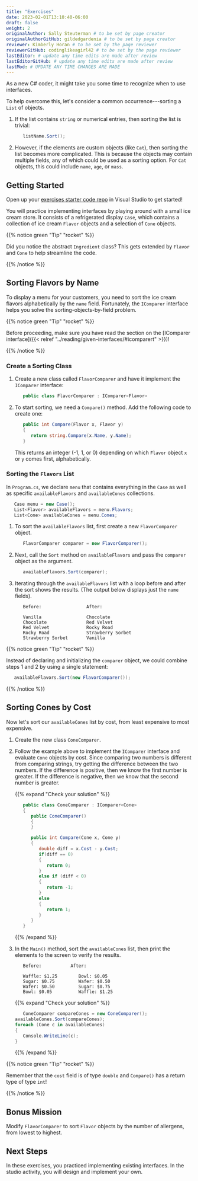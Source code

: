 ```yaml
---
title: "Exercises"
date: 2023-02-01T13:10:40-06:00
draft: false
weight: 2
originalAuthor: Sally Steuterman # to be set by page creator
originalAuthorGitHub: gildedgardenia # to be set by page creator
reviewer: Kimberly Horan # to be set by the page reviewer
reviewerGitHub: codinglikeagirl42 # to be set by the page reviewer
lastEditor: # update any time edits are made after review
lastEditorGitHub: # update any time edits are made after review
lastMod: # UPDATE ANY TIME CHANGES ARE MADE
---
```


As a new C# coder, it might take you some time to recognize when to use interfaces.

To help overcome this, let's consider a common occurrence---sorting a
`List` of objects.

<!-- TODO: Add link to section on list sorting -->

1. If the list contains `string` or numerical entries, then sorting the list
   is trivial:

   ```csharp
      listName.Sort();
   ```

1. However, if the elements are custom objects (like `Cat`), then sorting the
   list becomes more complicated. This is because the objects may contain
   multiple fields, any of which could be used as a sorting option. For
   `Cat` objects, this could include `name`, `age`, or `mass`.

## Getting Started

Open up your [exercises starter code repo](https://github.com/LaunchCodeEducation/csharp-web-dev-exercises) in Visual Studio to get started!

You will practice implementing interfaces by playing around with a small ice
cream store. It consists of a refrigerated display `Case`, which contains
a collection of ice cream `Flavor` objects and a selection of `Cone`
objects.

{{% notice green "Tip" "rocket" %}}

   Did you notice the abstract `Ingredient` class? This gets extended by
   `Flavor` and `Cone` to help streamline the code.

{{% /notice %}}

## Sorting Flavors by Name

To display a menu for your customers, you need to sort the ice cream flavors
alphabetically by the `name` field. Fortunately, the `IComparer`
interface helps you solve the sorting-objects-by-field problem.

{{% notice green "Tip" "rocket" %}}

   Before proceeding, make sure you have read the section on the [IComparer interface]({{< relref "../reading/given-interfaces/#icomparert" >}})!

{{% /notice %}}

### Create a Sorting Class

1. Create a new class called `FlavorComparer` and have it implement the
   `IComparer` interface:

   ```csharp
      public class FlavorComparer : IComparer<Flavor>
   ```

1. To start sorting, we need a `Compare()` method. Add the following code to create one:

   ```csharp {linenos = table}
      public int Compare(Flavor x, Flavor y)
      {
         return string.Compare(x.Name, y.Name);
      }
   ```

   This returns an integer (-1, 1, or 0) depending on
   which `Flavor` object `x` or `y` comes first, alphabetically.

### Sorting the `Flavors` List

In `Program.cs`, we declare `menu` that contains everything in the `Case`
as well as specific `availableFlavors` and `availableCones` collections.

```csharp {linenos=table, linenostart=10}
   Case menu = new Case();
   List<Flavor> availableFlavors = menu.Flavors;
   List<Cone> availableCones = menu.Cones;
```

1. To sort the `availableFlavors` list, first create a new `FlavorComparer`
   object.

   ```csharp {linenos=table, linenostart = 13}
      FlavorComparer comparer = new FlavorComparer();
   ```

1. Next, call the `Sort` method on `availableFlavors` and pass the `comparer`
   object as the argument.

   ```csharp {linenos = table, linenostart = 15}
      availableFlavors.Sort(comparer);
   ```

1. Iterating through the `availableFlavors` list with a loop before and after the sort shows
   the results. (The output below displays just the `name` fields).

   ```console
      Before:                 After:

      Vanilla                 Chocolate
      Chocolate               Red Velvet
      Red Velvet              Rocky Road
      Rocky Road              Strawberry Sorbet
      Strawberry Sorbet       Vanilla
   ```

{{% notice green "Tip" "rocket" %}}

   Instead of declaring and initializing the `comparer` object, we could
   combine steps 1 and 2 by using a single statement:

   ```csharp
      availableFlavors.Sort(new FlavorComparer());
   ```

{{% /notice %}}

## Sorting Cones by Cost

Now let's sort our `availableCones` list by cost, from least expensive to most
expensive.

1. Create the new class `ConeComparer`.

1. Follow the example above to implement the `IComparer` interface and
   evaluate `Cone` objects by cost.
   Since comparing two numbers is different from comparing strings, try getting the difference between the two numbers. If the difference is positive, then we know the first number is greater. If the difference is negative, then we know that the second number is greater.

   {{% expand "Check your solution" %}}

   ```csharp {linenos=table}
      public class ConeComparer : IComparer<Cone>
      {
         public ConeComparer()
         {
         }

         public int Compare(Cone x, Cone y)
         {
            double diff = x.Cost - y.Cost;
            if(diff == 0)
            {
               return 0;
            }
            else if (diff < 0)
            {
               return -1;
            }
            else
            {
               return 1;
            }
         }
      }
   ```

   {{% /expand %}}

1. In the `Main()` method, sort the `availableCones` list, then print the elements to the screen
   to verify the results.

   ```console
      Before:           After:

      Waffle: $1.25        Bowl: $0.05
      Sugar: $0.75         Wafer: $0.50
      Wafer: $0.50         Sugar: $0.75
      Bowl: $0.05          Waffle: $1.25
   ```

   {{% expand "Check your solution" %}}

   ```csharp {linenos=table}
      ConeComparer compareCones = new ConeComparer();
   availableCones.Sort(compareCones);
   foreach (Cone c in availableCones)
   {
      Console.WriteLine(c);
   }
   ```

   {{% /expand %}}

{{% notice green "Tip" "rocket" %}}

   Remember that the `cost` field is of type `double` and `Compare()` has a return type of type `int`!

{{% /notice %}}

## Bonus Mission

Modify `FlavorComparer` to sort `Flavor` objects by the number of allergens, from lowest to highest.

## Next Steps

In these exercises, you practiced implementing existing interfaces. In the
studio activity, you will design and implement your own.
